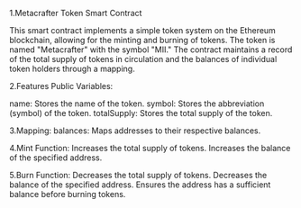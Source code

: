 1.Metacrafter Token Smart Contract

This smart contract implements a simple token system on the Ethereum blockchain, allowing for the minting and burning of tokens. The token is named "Metacrafter" with the symbol "MII." The contract maintains a record of the total supply of tokens in circulation and the balances of individual token holders through a mapping.

2.Features
Public Variables:

name: Stores the name of the token.
symbol: Stores the abbreviation (symbol) of the token.
totalSupply: Stores the total supply of the token.

3.Mapping:
balances: Maps addresses to their respective balances.

4.Mint Function:
Increases the total supply of tokens.
Increases the balance of the specified address.

5.Burn Function:
Decreases the total supply of tokens.
Decreases the balance of the specified address.
Ensures the address has a sufficient balance before burning tokens.
